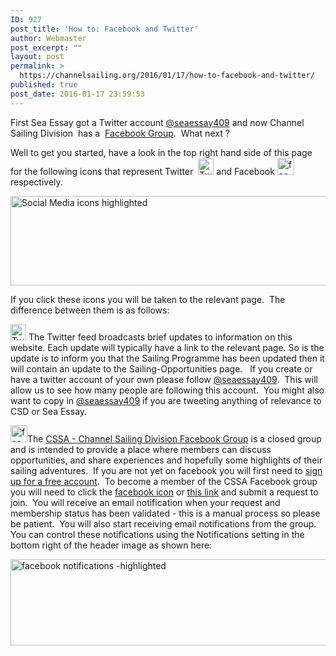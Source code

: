 ```yaml
---
ID: 927
post_title: 'How to: Facebook and Twitter'
author: Webmaster
post_excerpt: ""
layout: post
permalink: >
  https://channelsailing.org/2016/01/17/how-to-facebook-and-twitter/
published: true
post_date: 2016-01-17 23:59:53
---
```

First Sea Essay got a Twitter account <a href="https://twitter.com/seaessay409">@seaessay409</a> and now Channel Sailing Division  has a  <a href="https://www.facebook.com/groups/529728773848746/">Facebook Group</a>.  What next ?

Well to get you started, have a look in the top right hand side of this page for the following icons that represent Twitter  <a href="https://twitter.com/seaessay409"><img class="alignnone size-full wp-image-940" src="//channelsailing.org/wp-content/uploads/2016/01/twitter-icon.jpg" alt="Twitter icon" width="25" height="26" /></a> and Facebook <a href="https://www.facebook.com/groups/529728773848746/"><img class="alignnone size-full wp-image-941" src="//channelsailing.org/wp-content/uploads/2016/01/facebook-icon.jpg" alt="facebook icon" width="27" height="27" /></a>respectively.

<a href="https://www.facebook.com/groups/529728773848746/"><img class="alignnone size-full wp-image-939" src="//channelsailing.org/wp-content/uploads/2016/01/social-media-icons-highlighted.jpg" alt="Social Media icons highlighted" width="983" height="143" /></a>

If you click these icons you will be taken to the relevant page.  The difference between them is as follows:

<a href="https://twitter.com/seaessay409"><img class="alignnone size-full wp-image-940" src="//channelsailing.org/wp-content/uploads/2016/01/twitter-icon.jpg" alt="Twitter icon" width="25" height="26" /></a> The Twitter feed broadcasts brief updates to information on this website. Each update will typically have a link to the relevant page. So is the update is to inform you that the Sailing Programme has been updated then it will contain an update to the Sailing-Opportunities page.   If you create or have a twitter account of your own please follow <a href="https://twitter.com/seaessay409">@seaessay409</a>.  This will allow us to see how many people are following this account.  You might also want to copy in <a href="https://twitter.com/seaessay409">@seaessay409</a> if you are tweeting anything of relevance to CSD or Sea Essay.

<a href="https://www.facebook.com/groups/529728773848746/"><img class="alignnone size-full wp-image-941" src="//channelsailing.org/wp-content/uploads/2016/01/facebook-icon.jpg" alt="facebook icon" width="27" height="27" /></a>The <a href="https://www.facebook.com/groups/529728773848746/">CSSA - Channel Sailing Division Facebook Group</a> is a closed group and is intended to provide a place where members can discuss opportunities, and share experiences and hopefully some highlights of their sailing adventures.  If you are not yet on facebook you will first need to <a href="https://www.facebook.com/groups/529728773848746/">sign up for a free account</a>.  To become a member of the CSSA Facebook group you will need to click the <a href="https://www.facebook.com/groups/529728773848746/">facebook icon</a> or <a href="https://www.facebook.com/groups/529728773848746/">this link</a> and submit a request to join.  You will receive an email notification when your request and membership status has been validated - this is a manual process so please be patient.  You will also start receiving email notifications from the group. You can control these notifications using the Notifications setting in the bottom right of the header image as shown here:

<img class="alignnone size-full wp-image-1012" src="//channelsailing.org/wp-content/uploads/2016/01/facebook-notifications-highlighted.jpg" alt="facebook notifications -highlighted" width="788" height="138" />

&nbsp;

&nbsp;

&nbsp;